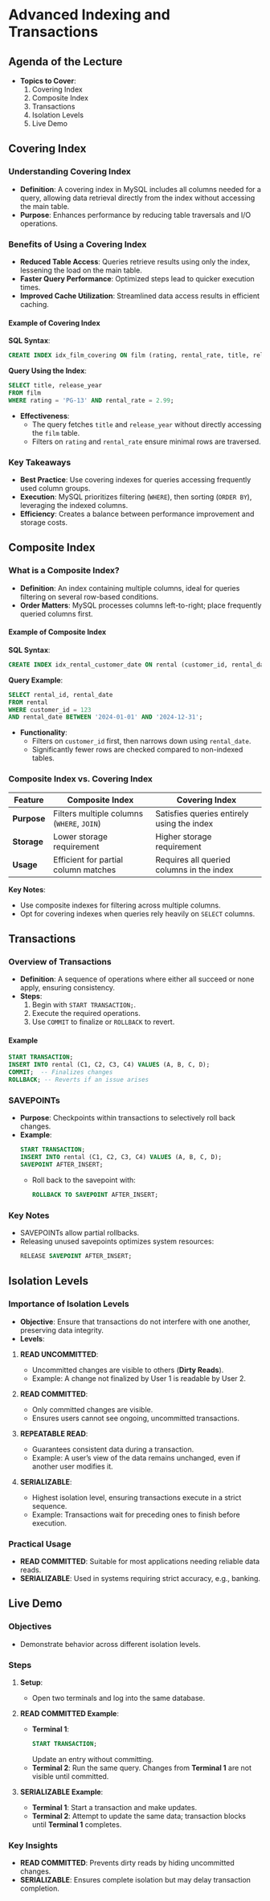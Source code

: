 # Advanced Indexing and Transactions


## Agenda of the Lecture

- **Topics to Cover**:
  1. Covering Index
  2. Composite Index
  3. Transactions
  4. Isolation Levels
  5. Live Demo

## Covering Index

### Understanding Covering Index

- **Definition**: A covering index in MySQL includes all columns needed for a query, allowing data retrieval directly from the index without accessing the main table.
- **Purpose**: Enhances performance by reducing table traversals and I/O operations.

### Benefits of Using a Covering Index

- **Reduced Table Access**: Queries retrieve results using only the index, lessening the load on the main table.
- **Faster Query Performance**: Optimized steps lead to quicker execution times.
- **Improved Cache Utilization**: Streamlined data access results in efficient caching.

#### Example of Covering Index

**SQL Syntax**:
```sql
CREATE INDEX idx_film_covering ON film (rating, rental_rate, title, release_year);
```

**Query Using the Index**:
```sql
SELECT title, release_year
FROM film
WHERE rating = 'PG-13' AND rental_rate = 2.99;
```

- **Effectiveness**:
  - The query fetches `title` and `release_year` without directly accessing the `film` table.
  - Filters on `rating` and `rental_rate` ensure minimal rows are traversed.

### Key Takeaways

- **Best Practice**: Use covering indexes for queries accessing frequently used column groups.
- **Execution**: MySQL prioritizes filtering (`WHERE`), then sorting (`ORDER BY`), leveraging the indexed columns.
- **Efficiency**: Creates a balance between performance improvement and storage costs.



## Composite Index

### What is a Composite Index?

- **Definition**: An index containing multiple columns, ideal for queries filtering on several row-based conditions.
- **Order Matters**: MySQL processes columns left-to-right; place frequently queried columns first.

#### Example of Composite Index

**SQL Syntax**:
```sql
CREATE INDEX idx_rental_customer_date ON rental (customer_id, rental_date);
```

**Query Example**:
```sql
SELECT rental_id, rental_date 
FROM rental 
WHERE customer_id = 123 
AND rental_date BETWEEN '2024-01-01' AND '2024-12-31';
```

- **Functionality**:
  - Filters on `customer_id` first, then narrows down using `rental_date`.
  - Significantly fewer rows are checked compared to non-indexed tables.

### Composite Index vs. Covering Index

| **Feature**         | **Composite Index**                         | **Covering Index**                                |
|----------------------|---------------------------------------------|--------------------------------------------------|
| **Purpose**          | Filters multiple columns (`WHERE`, `JOIN`) | Satisfies queries entirely using the index       |
| **Storage**          | Lower storage requirement                  | Higher storage requirement                       |
| **Usage**            | Efficient for partial column matches       | Requires all queried columns in the index        |

**Key Notes**:
- Use composite indexes for filtering across multiple columns.
- Opt for covering indexes when queries rely heavily on `SELECT` columns.

## Transactions

### Overview of Transactions

- **Definition**: A sequence of operations where either all succeed or none apply, ensuring consistency.
- **Steps**:
  1. Begin with `START TRANSACTION;`.
  2. Execute the required operations.
  3. Use `COMMIT` to finalize or `ROLLBACK` to revert.

#### Example

```sql
START TRANSACTION;
INSERT INTO rental (C1, C2, C3, C4) VALUES (A, B, C, D);
COMMIT;  -- Finalizes changes
ROLLBACK; -- Reverts if an issue arises
```

### SAVEPOINTs

- **Purpose**: Checkpoints within transactions to selectively roll back changes.
- **Example**:
  ```sql
  START TRANSACTION;
  INSERT INTO rental (C1, C2, C3, C4) VALUES (A, B, C, D);
  SAVEPOINT AFTER_INSERT;
  ```
  - Roll back to the savepoint with:
    ```sql
    ROLLBACK TO SAVEPOINT AFTER_INSERT;
    ```

### Key Notes

- SAVEPOINTs allow partial rollbacks.
- Releasing unused savepoints optimizes system resources:
  ```sql
  RELEASE SAVEPOINT AFTER_INSERT;
  ```


## Isolation Levels

### Importance of Isolation Levels

- **Objective**: Ensure that transactions do not interfere with one another, preserving data integrity.
- **Levels**:

1. **READ UNCOMMITTED**:
   - Uncommitted changes are visible to others (**Dirty Reads**).
   - Example: A change not finalized by User 1 is readable by User 2.

2. **READ COMMITTED**:
   - Only committed changes are visible.
   - Ensures users cannot see ongoing, uncommitted transactions.

3. **REPEATABLE READ**:
   - Guarantees consistent data during a transaction.
   - Example: A user’s view of the data remains unchanged, even if another user modifies it.

4. **SERIALIZABLE**:
   - Highest isolation level, ensuring transactions execute in a strict sequence.
   - Example: Transactions wait for preceding ones to finish before execution.

### Practical Usage

- **READ COMMITTED**: Suitable for most applications needing reliable data reads.
- **SERIALIZABLE**: Used in systems requiring strict accuracy, e.g., banking.


## Live Demo

### Objectives

- Demonstrate behavior across different isolation levels.

### Steps

1. **Setup**:
   - Open two terminals and log into the same database.

2. **READ COMMITTED Example**:
   - **Terminal 1**:
     ```sql
     START TRANSACTION;
     ```
     Update an entry without committing.
   - **Terminal 2**:
     Run the same query. Changes from **Terminal 1** are not visible until committed.

3. **SERIALIZABLE Example**:
   - **Terminal 1**:
     Start a transaction and make updates.
   - **Terminal 2**:
     Attempt to update the same data; transaction blocks until **Terminal 1** completes.

### Key Insights

- **READ COMMITTED**: Prevents dirty reads by hiding uncommitted changes.
- **SERIALIZABLE**: Ensures complete isolation but may delay transaction completion.

